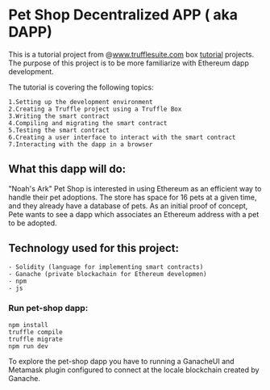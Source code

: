 # Pet Shop Decentralized APP ( aka DAPP)
This is a tutorial project from @www.trufflesuite.com box [tutorial](https://www.trufflesuite.com/tutorials/pet-shop) projects.
The purpose of this project is to be more familiarize with Ethereum dapp development.

The tutorial is covering the following topics:

    1.Setting up the development environment
    2.Creating a Truffle project using a Truffle Box
    3.Writing the smart contract
    4.Compiling and migrating the smart contract
    5.Testing the smart contract
    6.Creating a user interface to interact with the smart contract
    7.Interacting with the dapp in a browser
    
## What this dapp will do:
"Noah's Ark" Pet Shop is interested in using Ethereum as an efficient way to handle their pet adoptions. 
The store has space for 16 pets at a given time, and they already have a database of pets.
As an initial proof of concept, Pete wants to see a dapp which associates an Ethereum address
 with a pet to be adopted.
 
## Technology used for this project:
    - Solidity (language for implementing smart contracts)
    - Ganache (private blockachain for Ethereum developmen)
    - npm
    - js  
    
### Run pet-shop dapp:
    npm install
    truffle compile
    truffle migrate
    npm run dev

To explore the pet-shop dapp you have to running a GanacheUI and Metamask plugin configured
to connect at the locale blockchain created by Ganache.  

